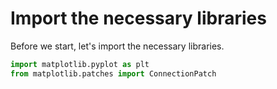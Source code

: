 # Import the necessary libraries

Before we start, let's import the necessary libraries.

```python
import matplotlib.pyplot as plt
from matplotlib.patches import ConnectionPatch
```
